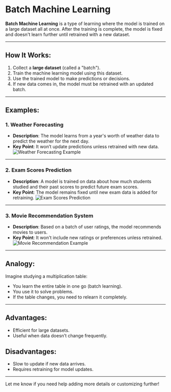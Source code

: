 # Batch Machine Learning

**Batch Machine Learning** is a type of learning where the model is trained on a large dataset all at once. After the training is complete, the model is fixed and doesn't learn further until retrained with a new dataset.

---

## How It Works:
1. Collect a **large dataset** (called a "batch").
2. Train the machine learning model using this dataset.
3. Use the trained model to make predictions or decisions.
4. If new data comes in, the model must be retrained with an updated batch.

---

## Examples:

### 1. Weather Forecasting
- **Description**: The model learns from a year's worth of weather data to predict the weather for the next day.
- **Key Point**: It won’t update predictions unless retrained with new data.
![Weather Forecasting Example](https://via.placeholder.com/600x300?text=Weather+Forecasting+Example)

---

### 2. Exam Scores Prediction
- **Description**: A model is trained on data about how much students studied and their past scores to predict future exam scores.
- **Key Point**: The model remains fixed until new exam data is added for retraining.
![Exam Scores Prediction](https://via.placeholder.com/600x300?text=Exam+Scores+Prediction)

---

### 3. Movie Recommendation System
- **Description**: Based on a batch of user ratings, the model recommends movies to users.
- **Key Point**: It won't include new ratings or preferences unless retrained.
![Movie Recommendation Example](https://via.placeholder.com/600x300?text=Movie+Recommendation+Example)

---

## Analogy:
Imagine studying a multiplication table:
- You learn the entire table in one go (batch learning).
- You use it to solve problems.
- If the table changes, you need to relearn it completely.

---

## Advantages:
- Efficient for large datasets.
- Useful when data doesn’t change frequently.

## Disadvantages:
- Slow to update if new data arrives.
- Requires retraining for model updates.

---

Let me know if you need help adding more details or customizing further!
